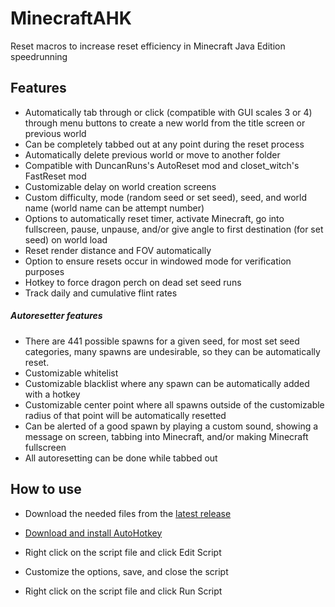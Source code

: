 # MinecraftAHK

Reset macros to increase reset efficiency in Minecraft Java Edition speedrunning

## Features

- Automatically tab through or click (compatible with GUI scales 3 or 4) through menu buttons to create a new world from the title screen or previous world
- Can be completely tabbed out at any point during the reset process
- Automatically delete previous world or move to another folder
- Compatible with DuncanRuns's AutoReset mod and closet_witch's FastReset mod
- Customizable delay on world creation screens
- Custom difficulty, mode (random seed or set seed), seed, and world name (world name can be attempt number)
- Options to automatically reset timer, activate Minecraft, go into fullscreen, pause, unpause, and/or give angle to first destination (for set seed) on world load
- Reset render distance and FOV automatically
- Option to ensure resets occur in windowed mode for verification purposes
- Hotkey to force dragon perch on dead set seed runs
- Track daily and cumulative flint rates

##### Autoresetter features

- There are 441 possible spawns for a given seed, for most set seed categories, many spawns are undesirable, so they can be automatically reset.
- Customizable whitelist
- Customizable blacklist where any spawn can be automatically added with a hotkey
- Customizable center point where all spawns outside of the customizable radius of that point will be automatically resetted
- Can be alerted of a good spawn by playing a custom sound, showing a message on screen, tabbing into Minecraft, and/or making Minecraft fullscreen
- All autoresetting can be done while tabbed out

## How to use
- Download the needed files from the [latest release]
- [Download and install AutoHotkey]
- Right click on the script file and click Edit Script
- Customize the options, save, and close the script
- Right click on the script file and click Run Script


   [latest release]: <https://github.com/pjagada/minecraftahk/releases/latest>
   [Download and install AutoHotkey]: <https://www.autohotkey.com/>
